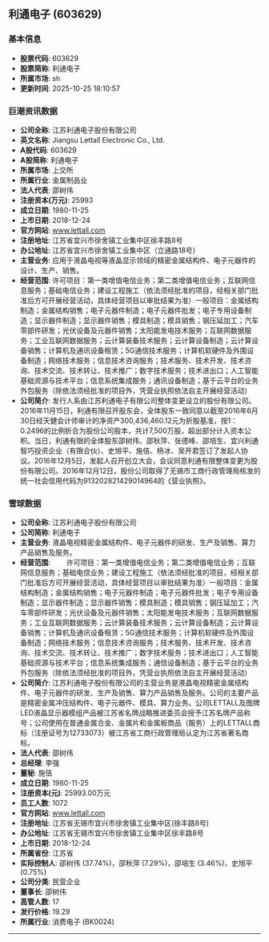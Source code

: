 ## 利通电子 (603629)

### 基本信息

- **股票代码**: 603629
- **股票简称**: 利通电子
- **所属市场**: sh
- **更新时间**: 2025-10-25 18:10:57

### 巨潮资讯数据

- **公司全称**: 江苏利通电子股份有限公司
- **英文名称**: Jiangsu Lettall Electronic Co., Ltd.
- **A股代码**: 603629
- **A股简称**: 利通电子
- **所属市场**: 上交所
- **所属行业**: 金属制品业
- **法人代表**: 邵树伟
- **注册资本(万元)**: 25993
- **成立日期**: 1980-11-25
- **上市日期**: 2018-12-24
- **官方网站**: www.lettall.com
- **注册地址**: 江苏省宜兴市徐舍镇工业集中区徐丰路8号
- **办公地址**: 江苏省宜兴市徐舍镇工业集中区（立通路18号）
- **主营业务**: 应用于液晶电视等液晶显示领域的精密金属结构件、电子元器件的设计、生产、销售。
- **经营范围**: 许可项目：第一类增值电信业务；第二类增值电信业务；互联网信息服务；基础电信业务；建设工程施工（依法须经批准的项目，经相关部门批准后方可开展经营活动，具体经营项目以审批结果为准）一般项目：金属结构制造；金属结构销售；电子元器件制造；电子元器件批发；电子专用设备制造；显示器件制造；显示器件销售；模具制造；模具销售；钢压延加工；汽车零部件研发；光伏设备及元器件销售；太阳能发电技术服务；互联网数据服务；工业互联网数据服务；云计算装备技术服务；云计算设备制造；云计算设备销售；计算机及通讯设备租赁；5G通信技术服务；计算机软硬件及外围设备制造；网络技术服务；信息技术咨询服务；技术服务、技术开发、技术咨询、技术交流、技术转让、技术推广；数字技术服务；技术进出口；人工智能基础资源与技术平台；信息系统集成服务；通讯设备制造；基于云平台的业务外包服务（除依法须经批准的项目外，凭营业执照依法自主开展经营活动）
- **公司简介**: 发行人系由江苏利通电子有限公司整体变更设立的股份有限公司。2016年11月15日，利通有限召开股东会，全体股东一致同意以截至2016年6月30日经天健会计师审计的净资产300,436,460.12元为折股基准，按1：0.2496的比例折合为股份公司股本，共计7,500万股，超出部分计入资本公积。当日，利通有限的全体股东邵树伟、邵秋萍、张德峰、邵培生、宜兴利通智巧投资企业（有限合伙）、史旭平、施佶、杨冰、吴开君签订了发起人协议。2016年12月5日，发起人召开创立大会，会议同意利通有限整体变更为股份有限公司。2016年12月12日，股份公司取得了无锡市工商行政管理局核发的统一社会信用代码为913202821429014964的《营业执照》。

### 雪球数据

- **公司全称**: 江苏利通电子股份有限公司
- **公司简称**: 利通电子
- **主营业务**: 液晶电视精密金属结构件、电子元器件的研发、生产及销售、算力产品销售及服务。
- **经营范围**: 　　许可项目：第一类增值电信业务；第二类增值电信业务；互联网信息服务；基础电信业务；建设工程施工（依法须经批准的项目，经相关部门批准后方可开展经营活动，具体经营项目以审批结果为准）一般项目：金属结构制造；金属结构销售；电子元器件制造；电子元器件批发；电子专用设备制造；显示器件制造；显示器件销售；模具制造；模具销售；钢压延加工；汽车零部件研发；光伏设备及元器件销售；太阳能发电技术服务；互联网数据服务；工业互联网数据服务；云计算装备技术服务；云计算设备制造；云计算设备销售；计算机及通讯设备租赁；5G通信技术服务；计算机软硬件及外围设备制造；网络技术服务；信息技术咨询服务；技术服务、技术开发、技术咨询、技术交流、技术转让、技术推广；数字技术服务；技术进出口；人工智能基础资源与技术平台；信息系统集成服务；通信设备制造；基于云平台的业务外包服务（除依法须经批准的项目外，凭营业执照依法自主开展经营活动）
- **公司简介**: 江苏利通电子股份有限公司的主营业务是液晶电视精密金属结构件、电子元器件的研发、生产及销售、算力产品销售及服务。公司的主要产品是精密金属冲压结构件、电子元器件、模具、算力业务。公司LETTALL及图牌LED液晶显示器模组产品被江苏省名牌战略推进委员会授予江苏名牌产品称号；公司使用在普通金属合金、金属片和金属板商品（服务）上的LETTALL商标（注册证号为12733073）被江苏省工商行政管理局认定为江苏省著名商标。
- **法人代表**: 邵树伟
- **总经理**: 李强
- **董秘**: 施佶
- **成立日期**: 1980-11-25
- **注册资本(元)**: 25993.00万元
- **员工人数**: 1072
- **官方网站**: www.lettall.com
- **注册地址**: 江苏省无锡市宜兴市徐舍镇工业集中区(徐丰路8号)
- **办公地址**: 江苏省无锡市宜兴市徐舍镇工业集中区徐丰路8号
- **上市日期**: 2018-12-24
- **所属省份**: 江苏省
- **实际控制人**: 邵树伟 (37.74%)，邵秋萍 (7.29%)，邵培生 (3.46%)，史旭平 (0.75%)
- **公司分类**: 民营企业
- **董事长**: 邵树伟
- **高管人数**: 17
- **发行价格**: 19.29
- **所属行业**: 消费电子 (BK0024)

---